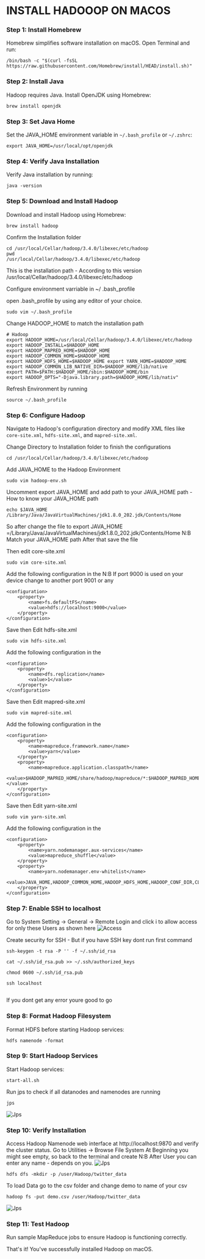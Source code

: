 # INSTALL HADOOOP ON MACOS

### Step 1: Install Homebrew

Homebrew simplifies software installation on macOS. Open Terminal and run:

```
/bin/bash -c "$(curl -fsSL https://raw.githubusercontent.com/Homebrew/install/HEAD/install.sh)"
```

### Step 2: Install Java

Hadoop requires Java. Install OpenJDK using Homebrew:

```
brew install openjdk
```

### Step 3: Set Java Home

Set the JAVA_HOME environment variable in `~/.bash_profile` or `~/.zshrc`:

```
export JAVA_HOME=/usr/local/opt/openjdk
```

### Step 4: Verify Java Installation

Verify Java installation by running:

```
java -version
```

### Step 5: Download and Install Hadoop

Download and install Hadoop using Homebrew:

```
brew install hadoop

```

Confirm the Installation folder

```
cd /usr/local/Cellar/hadoop/3.4.0/libexec/etc/hadoop
pwd
/usr/local/Cellar/hadoop/3.4.0/libexec/etc/hadoop

```

This is the installation path - According to this version
/usr/local/Cellar/hadoop/3.4.0/libexec/etc/hadoop

Configure environment varriable in ~/ .bash_profile

open .bash_profile by using any editor of your choice.

```
sudo vim ~/.bash_profile

```

Change HADOOP_HOME to match the installation path

```
# Hadoop
export HADOOP_HOME=/usr/local/Cellar/hadoop/3.4.0/libexec/etc/hadoop
export HADOOP_INSTALL=$HADOOP_HOME
export HADOOP_MAPRED_HOME=$HADOOP_HOME
export HADOOP_COMMON_HOME=$HADOOP_HOME
export HADOOP_HDFS_HOME=$HADOOP_HOME export YARN_HOME=$HADOOP_HOME
export HADOOP_COMMON_LIB_NATIVE_DIR=$HADOOP_HOME/lib/native
export PATH=$PATH:$HADOOP_HOME/sbin:$HADOOP_HOME/bin
export HADOOP_OPTS="-Djava.library.path=$HADOOP_HOME/lib/nativ"

```

Refresh Environment by running

```
source ~/.bash_profile

```

### Step 6: Configure Hadoop

Navigate to Hadoop's configuration directory and modify XML files like `core-site.xml`, `hdfs-site.xml`, and `mapred-site.xml`.

Change Directory to Installation folder to finish the configurations

```
cd /usr/local/Cellar/hadoop/3.4.0/libexec/etc/hadoop

```

Add JAVA_HOME to the Hadoop Environment

```
sudo vim hadoop-env.sh

```

Uncomment export JAVA_HOME and add path to your JAVA_HOME path - How to know your JAVA_HOME path

```
echo $JAVA_HOME
/Library/Java/JavaVirtualMachines/jdk1.8.0_202.jdk/Contents/Home

```

So after change the file to
export JAVA_HOME =/Library/Java/JavaVirtualMachines/jdk1.8.0_202.jdk/Contents/Home
N:B Match your JAVA_HOME path
After that save the file

Then edit core-site.xml

```
sudo vim core-site.xml

```

Add the following configuration in the <configuration><configuration>
N:B If port 9000 is used on your device change to another port 9001 or any

```
<configuration>
    <property>
        <name>fs.defaultFS</name>
        <value>hdfs://localhost:9000</value>
    </property>
</configuration>

```

Save then
Edit hdfs-site.xml

```
sudo vim hdfs-site.xml

```

Add the following configuration in the <configuration><configuration>

```
<configuration>
    <property>
        <name>dfs.replication</name>
        <value>1</value>
    </property>
</configuration>

```

Save then
Edit mapred-site.xml

```
sudo vim mapred-site.xml

```

Add the following configuration in the <configuration><configuration>

```
<configuration>
    <property>
        <name>mapreduce.framework.name</name>
        <value>yarn</value>
    </property>
    <property>
        <name>mapreduce.application.classpath</name>
        <value>$HADOOP_MAPRED_HOME/share/hadoop/mapreduce/*:$HADOOP_MAPRED_HOME/share/hadoop/mapreduce/lib/*</value>
    </property>
</configuration>

```

Save then
Edit yarn-site.xml

```
sudo vim yarn-site.xml

```

Add the following configuration in the <configuration><configuration>

```
<configuration>
    <property>
        <name>yarn.nodemanager.aux-services</name>
        <value>mapreduce_shuffle</value>
    </property>
    <property>
        <name>yarn.nodemanager.env-whitelist</name>
        <value>JAVA_HOME,HADOOP_COMMON_HOME,HADOOP_HDFS_HOME,HADOOP_CONF_DIR,CLASSPATH_PREPEND_DISTCACHE,HADOOP_YARN_HOME,HADOOP_HOME,PATH,LANG,TZ,HADOOP_MAPRED_HOME</value>
    </property>
</configuration>

```

### Step 7: Enable SSH to localhost

Go to System Setting -> General -> Remote Login and click i to allow access for only these Users as shown here
![Access](/images/access.png)

Create security for SSH - But if you have SSH key dont run first command

```
ssh-keygen -t rsa -P '' -f ~/.ssh/id_rsa

```

```
cat ~/.ssh/id_rsa.pub >> ~/.ssh/authorized_keys

```

```
chmod 0600 ~/.ssh/id_rsa.pub

```

```
ssh localhost


```

If you dont get any error youre good to go

### Step 8: Format Hadoop Filesystem

Format HDFS before starting Hadoop services:

```
hdfs namenode -format
```

### Step 9: Start Hadoop Services

Start Hadoop services:

```
start-all.sh
```

Run jps to check if all datanodes and namenodes are running

```
jps
```

![Jps](/images/jps.png)

### Step 10: Verify Installation

Access Hadoop Namenode web interface at http://localhost:9870 and verify the cluster status.
Go to Utilities -> Browse File System
At Beginning you might see empty, so back to the terminal and create
N:B After User you can enter any name - depends on you.
![Jps](/images/hadoop_user.png)

```
hdfs dfs -mkdir -p /user/Hadoop/twitter_data
```

To load Data go to the csv folder and change demo to name of your csv

```
hadoop fs -put demo.csv /user/Hadoop/twitter_data
```

![Jps](/images/csv_data.png)

### Step 11: Test Hadoop

Run sample MapReduce jobs to ensure Hadoop is functioning correctly.

That's it! You've successfully installed Hadoop on macOS.
